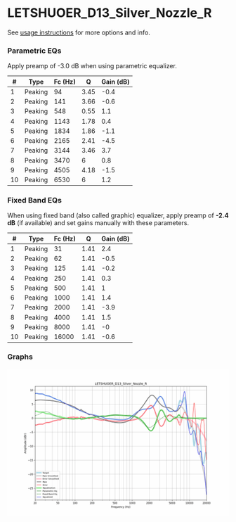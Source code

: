 # LETSHUOER_D13_Silver_Nozzle_R
See [usage instructions](https://github.com/jaakkopasanen/AutoEq#usage) for more options and info.

### Parametric EQs
Apply preamp of -3.0 dB when using parametric equalizer.

|   # | Type    |   Fc (Hz) |    Q |   Gain (dB) |
|-----|---------|-----------|------|-------------|
|   1 | Peaking |        94 | 3.45 |        -0.4 |
|   2 | Peaking |       141 | 3.66 |        -0.6 |
|   3 | Peaking |       548 | 0.55 |         1.1 |
|   4 | Peaking |      1143 | 1.78 |         0.4 |
|   5 | Peaking |      1834 | 1.86 |        -1.1 |
|   6 | Peaking |      2165 | 2.41 |        -4.5 |
|   7 | Peaking |      3144 | 3.46 |         3.7 |
|   8 | Peaking |      3470 | 6    |         0.8 |
|   9 | Peaking |      4505 | 4.18 |        -1.5 |
|  10 | Peaking |      6530 | 6    |         1.2 |

### Fixed Band EQs
When using fixed band (also called graphic) equalizer, apply preamp of **-2.4 dB** (if available) and set gains manually with these parameters.

|   # | Type    |   Fc (Hz) |    Q |   Gain (dB) |
|-----|---------|-----------|------|-------------|
|   1 | Peaking |        31 | 1.41 |         2.4 |
|   2 | Peaking |        62 | 1.41 |        -0.5 |
|   3 | Peaking |       125 | 1.41 |        -0.2 |
|   4 | Peaking |       250 | 1.41 |         0.3 |
|   5 | Peaking |       500 | 1.41 |         1   |
|   6 | Peaking |      1000 | 1.41 |         1.4 |
|   7 | Peaking |      2000 | 1.41 |        -3.9 |
|   8 | Peaking |      4000 | 1.41 |         1.5 |
|   9 | Peaking |      8000 | 1.41 |        -0   |
|  10 | Peaking |     16000 | 1.41 |        -0.6 |

### Graphs
![](./LETSHUOER_D13_Silver_Nozzle_R.png)
